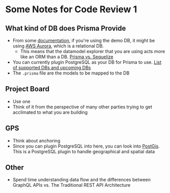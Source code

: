 # Some Notes for Code Review 1

## What kind of DB does Prisma Provide

- From some [documentation](https://www.howtographql.com/graphql-js/4-adding-a-database/), if you're using the demo DB, it might be using [AWS Aurora](https://aws.amazon.com/rds/aurora/), which is a relational DB.
    - This means that the datamodel explorer that you are using acts more like an ORM than a DB. [Prisma vs. Sequelize](https://www.prisma.io/docs/understand-prisma/prisma-vs-traditional-orms/prisma-vs-sequelize-c4fk/)
- You can currently plugin PostgreSQL as your DB for Prisma to use. [List of supported DBs and upcoming DBs](https://www.prisma.io/features/databases)
- The `.prisma` file are the models to be mapped to the DB

## Project Board

- Use one
- Think of it from the perspective of many other parties trying to get acclimated to what you are building

## GPS

- Think about anchoring
- Since you can plugin PostgreSQL into here, you can look into [PostGis](https://postgis.net/). This is a PostgreSQL plugin to handle geographical and spatial data

## Other

- Spend time understanding data flow and the differences between GraphQL APIs vs. The Traditional REST API Architecture
